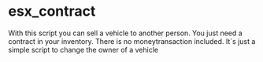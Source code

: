 # esx_contract
With this script you can sell a vehicle to another person. You just need a contract in your inventory.
There is no moneytransaction included.
It´s just a simple script to change the owner of a vehicle
